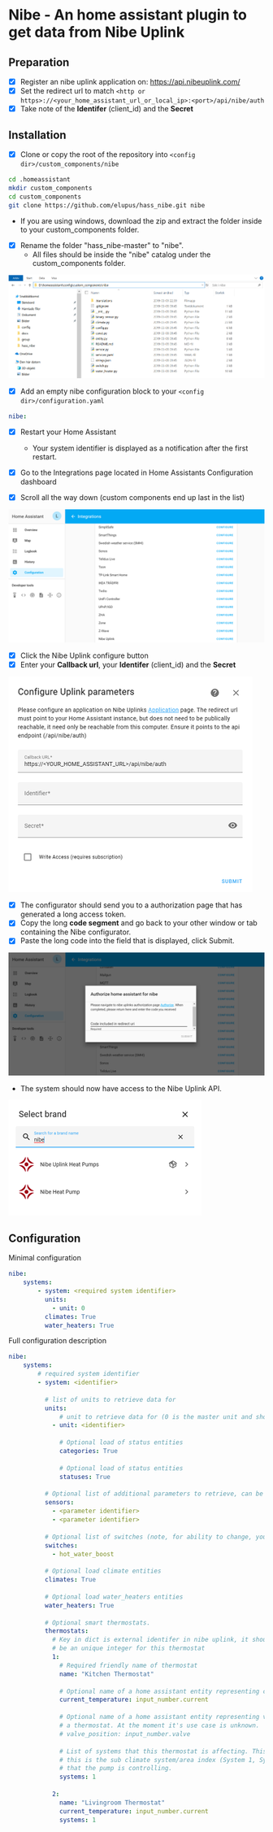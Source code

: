 Nibe - An home assistant plugin to get data from Nibe Uplink
============================================================

Preparation
------------

  - [x] Register an nibe uplink application on: https://api.nibeuplink.com/
  - [x] Set the redirect url to match `<http or https>://<your_home_assistant_url_or_local_ip>:<port>/api/nibe/auth`
  - [x] Take note of the **Identifer** (client_id) and the **Secret**

Installation
------------

  - [x] Clone or copy the root of the repository into `<config dir>/custom_components/nibe`

```bash
cd .homeassistant
mkdir custom_components
cd custom_components
git clone https://github.com/elupus/hass_nibe.git nibe
```

  * If you are using windows, download the zip and extract the folder inside to your custom_components folder.
  - [x] Rename the folder "hass_nibe-master" to "nibe".
    * All files should be inside the "nibe" catalog under the custom_components folder.

  <img src="/docs/nibe_files_windows.png" alt="Windows folder" />

  - [x] Add an empty nibe configuration block to your `<config dir>/configuration.yaml`
```yaml
nibe:
```

  - [x] Restart your Home Assistant
    * Your system identifier is displayed as a notification after the first restart.

  - [x] Go to the Integrations page located in Home Assistants Configuration dashboard
  - [x] Scroll all the way down (custom components end up last in the list)

  <img src="/docs/integrations.png" alt="Integrations page" />

  - [x] Click the Nibe Uplink configure button
  - [x] Enter your **Callback url**, your **Identifer** (client_id) and the **Secret**

  <img src="/docs/nibe_config.png" alt="Configure uplink parameters" />

  - [x] The configurator should send you to a authorization page that has generated a long access token.
  - [x] Copy the long **code segment** and go back to your other window or tab containing the Nibe configurator.
  - [x] Paste the long code into the field that is displayed, click Submit.

  <img src="/docs/nibe_authorize.png" alt="Authorize home assistant for nibe" />

  * The system should now have access to the Nibe Uplink API.
  
  <img src="/docs/nibe_integration.png" alt="Integration page example" />

Configuration
-------------

Minimal configuration
```yaml
nibe:
    systems:
        - system: <required system identifier>
          units:
            - unit: 0
          climates: True
          water_heaters: True
```

Full configuration description
```yaml
nibe:
    systems:
        # required system identifier
        - system: <identifier>

          # list of units to retrieve data for
          units:
              # unit to retrieve data for (0 is the master unit and should always exist)
            - unit: <identifier>

              # Optional load of status entities
              categories: True

              # Optional load of status entities
              statuses: True

          # Optional list of additional parameters to retrieve, can be done here or on the sensor platform.
          sensors:
            - <parameter identifier>
            - <parameter identifier>

          # Optional list of switches (note, for ability to change, you need to use writeaccess and have payed license).
          switches:
            - hot_water_boost

          # Optional load climate entities
          climates: True

          # Optional load water_heaters entities
          water_heaters: True

          # Optional smart thermostats.
          thermostats:
            # Key in dict is external identifer in nibe uplink, it should
            # be an unique integer for this thermostat
            1:
              # Required friendly name of thermostat
              name: "Kitchen Thermostat"

              # Optional name of a home assistant entity representing current temperature
              current_temperature: input_number.current

              # Optional name of a home assistant entity representing valve position of
              # a thermostat. At the moment it's use case is unknown.
              # valve_position: input_number.valve

              # List of systems that this thermostat is affecting. This is
              # this is the sub climate system/area index (System 1, System 2, ..)
              # that the pump is controlling.
              systems: 1

            2:
              name: "Livingroom Thermostat"
              current_temperature: input_number.current
              systems: 1
```
